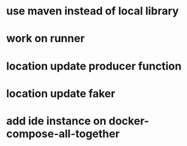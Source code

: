 # use maven instead of local library
# work on runner
# location update producer function
# location update faker
# add ide instance on docker-compose-all-together